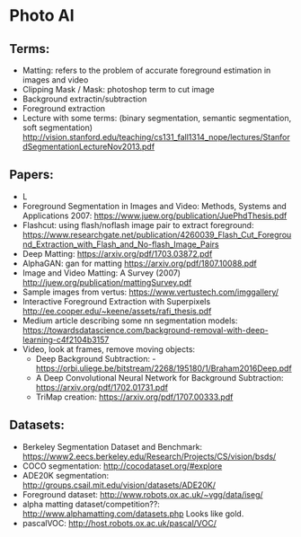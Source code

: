 # Photo AI

## Terms: 
  - Matting: refers to the problem of accurate foreground estimation in images and video
  - Clipping Mask / Mask: photoshop term to cut image
  - Background extractin/subtraction
  - Foreground extraction
  - Lecture with some terms: (binary segmentation, semantic segmentation, soft segmentation) http://vision.stanford.edu/teaching/cs131_fall1314_nope/lectures/StanfordSegmentationLectureNov2013.pdf
## Papers: 
  - L
  - Foreground Segmentation in Images and Video: Methods, Systems and Applications 2007: https://www.juew.org/publication/JuePhdThesis.pdf
  - Flashcut: using flash/noflash image pair to extract foreground: https://www.researchgate.net/publication/4260039_Flash_Cut_Foreground_Extraction_with_Flash_and_No-flash_Image_Pairs
  - Deep Matting: https://arxiv.org/pdf/1703.03872.pdf
  - AlphaGAN: gan for matting https://arxiv.org/pdf/1807.10088.pdf
  - Image and Video Matting: A Survey (2007) http://juew.org/publication/mattingSurvey.pdf
  - Sample images from vertus: https://www.vertustech.com/imggallery/
  - Interactive Foreground Extraction with Superpixels http://ee.cooper.edu/~keene/assets/rafi_thesis.pdf
  - Medium article describing some nn segmentation models: https://towardsdatascience.com/background-removal-with-deep-learning-c4f2104b3157
  - Video, look at frames, remove moving objects: 
    - Deep Background Subtraction: - https://orbi.uliege.be/bitstream/2268/195180/1/Braham2016Deep.pdf
    - A Deep Convolutional Neural Network for Background Subtraction: https://arxiv.org/pdf/1702.01731.pdf
    - TriMap creation: https://arxiv.org/pdf/1707.00333.pdf
 ## Datasets: 
  - Berkeley Segmentation Dataset and Benchmark: https://www2.eecs.berkeley.edu/Research/Projects/CS/vision/bsds/
  - COCO segmentation: http://cocodataset.org/#explore
  - ADE20K segmentation: http://groups.csail.mit.edu/vision/datasets/ADE20K/
  - Foreground dataset: http://www.robots.ox.ac.uk/~vgg/data/iseg/
  - alpha matting dataset/competition??: http://www.alphamatting.com/datasets.php Looks like gold. 
  - pascalVOC: http://host.robots.ox.ac.uk/pascal/VOC/
  
